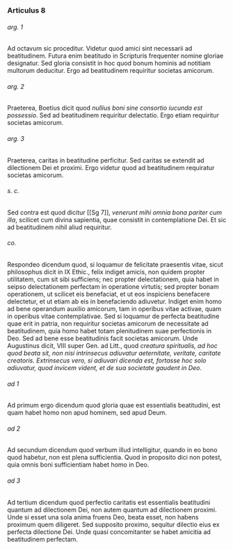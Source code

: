 ### Articulus 8

###### arg. 1
Ad octavum sic proceditur. Videtur quod amici sint necessarii ad beatitudinem. Futura enim beatitudo in Scripturis frequenter nomine gloriae designatur. Sed gloria consistit in hoc quod bonum hominis ad notitiam multorum deducitur. Ergo ad beatitudinem requiritur societas amicorum.

###### arg. 2
Praeterea, Boetius dicit quod *nullius boni sine consortio iucunda est possessio*. Sed ad beatitudinem requiritur delectatio. Ergo etiam requiritur societas amicorum.

###### arg. 3
Praeterea, caritas in beatitudine perficitur. Sed caritas se extendit ad dilectionem Dei et proximi. Ergo videtur quod ad beatitudinem requiratur societas amicorum.

###### s. c.
Sed contra est quod dicitur [[Sg 7]], *venerunt mihi omnia bona pariter cum illa*, scilicet cum divina sapientia, quae consistit in contemplatione Dei. Et sic ad beatitudinem nihil aliud requiritur.

###### co.
Respondeo dicendum quod, si loquamur de felicitate praesentis vitae, sicut philosophus dicit in IX Ethic., felix indiget amicis, non quidem propter utilitatem, cum sit sibi sufficiens; nec propter delectationem, quia habet in seipso delectationem perfectam in operatione virtutis; sed propter bonam operationem, ut scilicet eis benefaciat, et ut eos inspiciens benefacere delectetur, et ut etiam ab eis in benefaciendo adiuvetur. Indiget enim homo ad bene operandum auxilio amicorum, tam in operibus vitae activae, quam in operibus vitae contemplativae. Sed si loquamur de perfecta beatitudine quae erit in patria, non requiritur societas amicorum de necessitate ad beatitudinem, quia homo habet totam plenitudinem suae perfectionis in Deo. Sed ad bene esse beatitudinis facit societas amicorum. Unde Augustinus dicit, VIII super Gen. ad Litt., quod *creatura spiritualis, ad hoc quod beata sit, non nisi intrinsecus adiuvatur aeternitate, veritate, caritate creatoris. Extrinsecus vero, si adiuvari dicenda est, fortasse hoc solo adiuvatur, quod invicem vident, et de sua societate gaudent in Deo*.

###### ad 1
Ad primum ergo dicendum quod gloria quae est essentialis beatitudini, est quam habet homo non apud hominem, sed apud Deum.

###### ad 2
Ad secundum dicendum quod verbum illud intelligitur, quando in eo bono quod habetur, non est plena sufficientia. Quod in proposito dici non potest, quia omnis boni sufficientiam habet homo in Deo.

###### ad 3
Ad tertium dicendum quod perfectio caritatis est essentialis beatitudini quantum ad dilectionem Dei, non autem quantum ad dilectionem proximi. Unde si esset una sola anima fruens Deo, beata esset, non habens proximum quem diligeret. Sed supposito proximo, sequitur dilectio eius ex perfecta dilectione Dei. Unde quasi concomitanter se habet amicitia ad beatitudinem perfectam.

